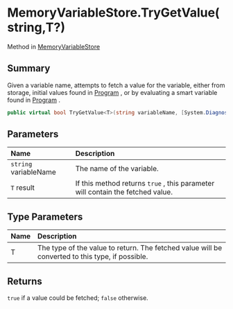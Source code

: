 # MemoryVariableStore.TryGetValue(string,T?)

Method in [MemoryVariableStore](/docs/api/csharp/yarn.memoryvariablestore.md)

## Summary


Given a variable name, attempts to fetch a value for the variable,
either from storage, initial values found in  <a href="yarn.ivariableaccess.program.md">Program</a> ,
or by evaluating a smart variable found in  <a href="yarn.ivariableaccess.program.md">Program</a> .


```csharp
public virtual bool TryGetValue<T>(string variableName, [System.Diagnostics.CodeAnalysis.NotNullWhen(true)] out T? result)
```

## Parameters

|Name|Description|
|:---|:---|
|`string` variableName|The name of the variable.|
|`T` result|If this method returns  `true` , this parameter will contain the fetched value.|

## Type Parameters

|Name|Description|
|:---|:---|
|T|The type of the value to return. The fetched value will be converted to this type, if possible.|

## Returns

`true`  if a value could be fetched;  `false`  otherwise.


